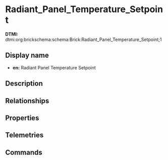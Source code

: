 # Radiant_Panel_Temperature_Setpoint
**DTMI:** dtmi:org:brickschema:schema:Brick:Radiant_Panel_Temperature_Setpoint;1
## Display name
- **en:** Radiant Panel Temperature Setpoint
## Description
## Relationships
## Properties
## Telemetries
## Commands
